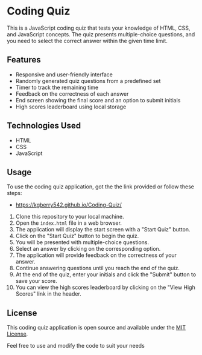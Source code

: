 # Coding Quiz

This is a JavaScript coding quiz that tests your knowledge of HTML, CSS, and JavaScript concepts. The quiz presents multiple-choice questions, and you need to select the correct answer within the given time limit.

## Features

- Responsive and user-friendly interface
- Randomly generated quiz questions from a predefined set
- Timer to track the remaining time
- Feedback on the correctness of each answer
- End screen showing the final score and an option to submit initials
- High scores leaderboard using local storage

## Technologies Used

- HTML
- CSS
- JavaScript

## Usage

To use the coding quiz application, got the the link provided or follow these steps:

- https://kgberry542.github.io/Coding-Quiz/

1. Clone this repository to your local machine.
2. Open the `index.html` file in a web browser.
3. The application will display the start screen with a "Start Quiz" button.
4. Click on the "Start Quiz" button to begin the quiz.
5. You will be presented with multiple-choice questions.
6. Select an answer by clicking on the corresponding option.
7. The application will provide feedback on the correctness of your answer.
8. Continue answering questions until you reach the end of the quiz.
9. At the end of the quiz, enter your initials and click the "Submit" button to save your score.
10. You can view the high scores leaderboard by clicking on the "View High Scores" link in the header.

## License

This coding quiz application is open source and available under the [MIT License](https://opensource.org/licenses/MIT).

Feel free to use and modify the code to suit your needs